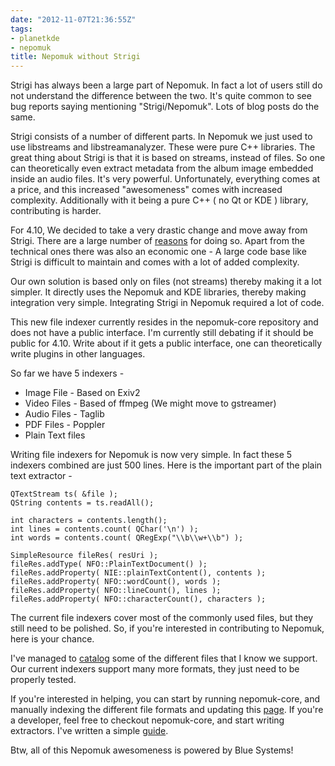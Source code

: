 ```yaml
---
date: "2012-11-07T21:36:55Z"
tags:
- planetkde
- nepomuk
title: Nepomuk without Strigi
---
```


Strigi has always been a large part of Nepomuk. In fact a lot of users
still do not understand the difference between the two. It's quite
common to see bug reports saying mentioning "Strigi/Nepomuk". Lots of
blog posts do the same.

Strigi consists of a number of different parts. In Nepomuk we just used
to use libstreams and libstreamanalyzer. These were pure C++ libraries.
The great thing about Strigi is that it is based on streams, instead of
files. So one can theoretically even extract metadata from the album
image embedded inside an audio files. It's very powerful. Unfortunately,
everything comes at a price, and this increased "awesomeness" comes with
increased complexity. Additionally with it being a pure C++ ( no Qt or
KDE ) library, contributing is harder.

For 4.10, We decided to take a very drastic change and move away from
Strigi. There are a large number of [reasons][] for doing so. Apart from
the technical ones there was also an economic one - A large code base
like Strigi is difficult to maintain and comes with a lot of added
complexity.

Our own solution is based only on files (not streams) thereby making it
a lot simpler. It directly uses the Nepomuk and KDE libraries, thereby
making integration very simple. Integrating Strigi in Nepomuk required a
lot of code.

This new file indexer currently resides in the nepomuk-core repository
and does not have a public interface. I'm currently still debating if it
should be public for 4.10. Write about if it gets a public interface,
one can theoretically write plugins in other languages.

So far we have 5 indexers -

-   Image File - Based on Exiv2
-   Video Files - Based of ffmpeg (We might move to gstreamer)
-   Audio Files - Taglib
-   PDF Files - Poppler
-   Plain Text files

Writing file indexers for Nepomuk is now very simple. In fact these 5
indexers combined are just 500 lines. Here is the important part of the
plain text extractor -

    QTextStream ts( &file );
    QString contents = ts.readAll();

    int characters = contents.length();
    int lines = contents.count( QChar('\n') );
    int words = contents.count( QRegExp("\\b\\w+\\b") );

    SimpleResource fileRes( resUri );
    fileRes.addType( NFO::PlainTextDocument() );
    fileRes.addProperty( NIE::plainTextContent(), contents );
    fileRes.addProperty( NFO::wordCount(), words );
    fileRes.addProperty( NFO::lineCount(), lines );
    fileRes.addProperty( NFO::characterCount(), characters );

  [reasons]: http://mail.kde.org/pipermail/nepomuk/2012-September/003167.html


The current file indexers cover most of the commonly used files, but
they still need to be polished. So, if you're interested in contributing
to Nepomuk, here is your chance.

I've managed to [catalog][] some of the different files that I know we
support. Our current indexers support many more formats, they just need
to be properly tested.

If you're interested in helping, you can start by running nepomuk-core,
and manually indexing the different file formats and updating this
[page][catalog]. If you're a developer, feel free to checkout
nepomuk-core, and start writing extractors. I've written a simple
[guide][].

Btw, all of this Nepomuk awesomeness is powered by Blue Systems!

  [catalog]: http://community.kde.org/Projects/Nepomuk/FileIndexing
  [guide]: http://techbase.kde.org/Projects/Nepomuk/IndexingPlugin